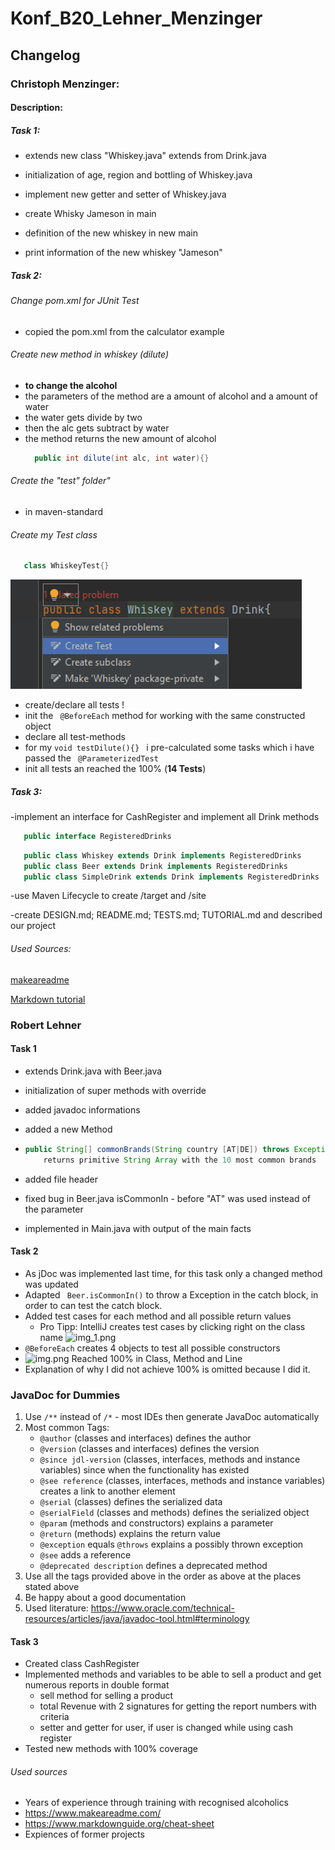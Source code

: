 # Konf_B20_Lehner_Menzinger

## Changelog

### Christoph Menzinger:

#### Description: 

##### Task 1:
- extends new class "Whiskey.java" extends from Drink.java

- initialization of age, region and bottling of Whiskey.java

- implement new getter and setter of Whiskey.java

- create Whisky Jameson in main

- definition of the new whiskey in new main

- print information of the new whiskey "Jameson"

##### Task 2:

###### Change pom.xml for JUnit Test
- copied the pom.xml from the calculator example

###### Create new method in whiskey (dilute) 
- **to change the alcohol**
- the parameters of the method are a amount of alcohol and a amount of water
- the water gets divide by two
- then the alc gets subtract by water
- the method returns the new amount of alcohol
  ```java
    public int dilute(int alc, int water){}
  ````
###### Create the "test" folder" 
- in maven-standard

###### Create my Test class
  ```java
     class WhiskeyTest{}
  ```
  ![img_2.png](img_2.png)
- create/declare all tests !
- init the ``` @BeforeEach```
  method for working with the same constructed object
- declare all test-methods 
- for my ```
          void testDilute(){} 
          ```
  i pre-calculated some tasks which i have passed the ``` @ParameterizedTest```
- init all tests an reached the 100% (**14 Tests**)

##### Task 3:

-implement an interface for CashRegister and implement all Drink methods
  ```java
     public interface RegisteredDrinks
  ```
  ```java
     public class Whiskey extends Drink implements RegisteredDrinks
     public class Beer extends Drink implements RegisteredDrinks
     public class SimpleDrink extends Drink implements RegisteredDrinks
  ```
-use Maven Lifecycle to create /target and /site

-create DESIGN.md; README.md; TESTS.md; TUTORIAL.md and described our project

###### Used Sources:

[makeareadme](https://www.makeareadme.com "first steps in Docs")
 
[Markdown tutorial](https://www.youtube.com/watch?v=6A5EpqqDOdk "practical use")


### Robert Lehner

#### Task 1

- extends Drink.java with Beer.java

- initialization of super methods with override

- added javadoc informations 

- added a new Method 

- ```java
  public String[] commonBrands(String country [AT|DE]) throws Exception [if country is not from list]
      returns primitive String Array with the 10 most common brands
  ```

- added file header

- fixed bug in Beer.java isCommonIn - before "AT" was used instead of the parameter

- implemented in Main.java with output of the main facts

#### Task 2
- As jDoc was implemented last time, for this task only a changed method was updated
- Adapted ``` Beer.isCommonIn()``` to throw a Exception in the catch block, in order to can test the catch block.
- Added test cases for each method and all possible return values
  - Pro Tipp: IntelliJ creates test cases by clicking right on the class name ![img_1.png](img_1.png)
- ```@BeforeEach``` creates 4 objects to test all possible constructors
- ![img.png](img.png) Reached 100% in Class, Method and Line
- Explanation of why I did not achieve 100% is omitted because I did it.

### JavaDoc for Dummies
1. Use ```/**``` instead of ```/*``` - most IDEs then generate JavaDoc automatically
2. Most common Tags:
    - ```@author``` (classes and interfaces) defines the author
    - ```@version``` (classes and interfaces) defines the version
    - ```@since jdl-version``` (classes, interfaces, methods and instance variables) since when the functionality has existed
    - ```@see reference``` (classes, interfaces, methods and instance variables) creates a link to another element
    - ```@serial``` (classes) defines the serialized data 
    - ```@serialField``` (classes and methods) defines the serialized object
    - ```@param``` (methods and constructors) explains a parameter
    - ```@return``` (methods) explains the return value
    - ```@exception``` equals ```@throws``` explains a possibly thrown exception
    - ```@see``` adds a reference
    - ```@deprecated description``` defines a deprecated method
3. Use all the tags provided above in the order as above at the places stated above
4. Be happy about a good documentation
5. Used literature: https://www.oracle.com/technical-resources/articles/java/javadoc-tool.html#terminology

#### Task 3
- Created class CashRegister
- Implemented methods and variables to be able to sell a product and get numerous reports in double format
    - sell method for selling a product
    - total Revenue with 2 signatures for getting the report numbers with criteria
    - setter and getter for user, if user is changed while using cash register
- Tested new methods with 100% coverage


###### Used sources

- Years of experience through training with recognised alcoholics
- https://www.makeareadme.com/
- https://www.markdownguide.org/cheat-sheet
- Expiences of former projects
